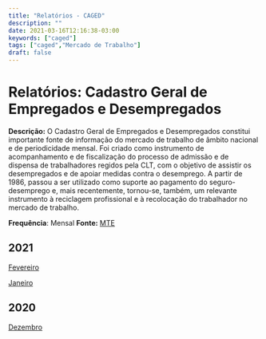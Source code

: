 ```yaml
---
title: "Relatórios - CAGED"
description: ""
date: 2021-03-16T12:16:38-03:00
keywords: ["caged"]
tags: ["caged","Mercado de Trabalho"]
draft: false
---
```


# Relatórios: Cadastro Geral de Empregados e Desempregados

**Descrição:** O Cadastro Geral de Empregados e Desempregados  constitui importante fonte de informação do mercado de trabalho de âmbito nacional e de periodicidade mensal. Foi criado como  instrumento de acompanhamento e de fiscalização do processo de admissão e de dispensa de trabalhadores regidos pela CLT, com o objetivo de  assistir os desempregados e de apoiar medidas contra o desemprego. A  partir de 1986, passou a ser utilizado como suporte ao pagamento do  seguro-desemprego e, mais recentemente, tornou-se, também, um relevante  instrumento à reciclagem profissional e à recolocação do trabalhador no  mercado de trabalho.

**Frequência**: Mensal **Fonte:** [MTE](http://pdet.mte.gov.br/o-que-e-caged)

## 2021

[Fevereiro](/relatorios_caged/Caged_022021.pdf)

[Janeiro](/relatorios_caged/Caged_012021.pdf)

## 2020

[Dezembro](/relatorios_caged/Caged_122020.pdf)